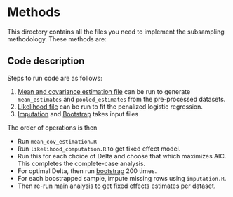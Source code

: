 # Methods #

This directory contains all the files you need to implement the
subsampling methodology. These methods are: 

## Code description ##
Steps to run code are as follows:
1. [Mean and covariance estimation file](/mean_cov_estimation.R) can
   be run to generate `mean_estimates` and `pooled_estimates` from the pre-processed datasets.
2. [Likelihood file](likelihood_computation.R) can be run to fit the penalized logistic regression.
3. [Imputation](imputation.R) and [Bootstrap](bootstrap.R) takes input files

The order of operations is then
- Run `mean_cov_estimation.R` 
- Run `likelihood_computation.R` to get fixed effect model. 
- Run this for each choice of Delta and choose that which maximizes AIC. This completes the complete-case analysis.
- For optimal Delta, then run [bootstrap](bootstrap.R) $200$ times.
- For each boostrapped sample, impute missing rows using  `imputation.R`.
- Then re-run main analysis to get fixed effects estimates per dataset.

